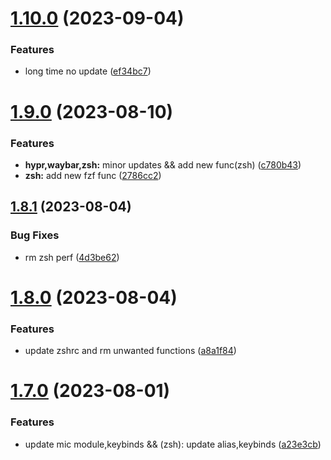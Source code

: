 # [1.10.0](https://github.com/aayushrathor/dotfiles/compare/v1.9.0...v1.10.0) (2023-09-04)


### Features

* long time no update ([ef34bc7](https://github.com/aayushrathor/dotfiles/commit/ef34bc724a604fd5f5b043fffdb794cadbf196b0))



# [1.9.0](https://github.com/aayushrathor/dotfiles/compare/v1.8.1...v1.9.0) (2023-08-10)


### Features

* **hypr,waybar,zsh:** minor updates && add new func(zsh) ([c780b43](https://github.com/aayushrathor/dotfiles/commit/c780b43d000be67939b78158d319aa769b52bda8))
* **zsh:** add new fzf func ([2786cc2](https://github.com/aayushrathor/dotfiles/commit/2786cc2641d8b5c941eaf041d16d4c48d6288b73))



## [1.8.1](https://github.com/aayushrathor/dotfiles/compare/v1.8.0...v1.8.1) (2023-08-04)


### Bug Fixes

* rm zsh perf ([4d3be62](https://github.com/aayushrathor/dotfiles/commit/4d3be625a7650bd5b874f9de709e8921f08fb017))



# [1.8.0](https://github.com/aayushrathor/dotfiles/compare/v1.7.0...v1.8.0) (2023-08-04)


### Features

* update zshrc and rm unwanted functions ([a8a1f84](https://github.com/aayushrathor/dotfiles/commit/a8a1f84cb70134c6bd656c433ef296c59bff39a6))



# [1.7.0](https://github.com/aayushrathor/dotfiles/compare/v1.6.0...v1.7.0) (2023-08-01)


### Features

* update mic module,keybinds && (zsh): update alias,keybinds ([a23e3cb](https://github.com/aayushrathor/dotfiles/commit/a23e3cb68e47efb148091c2981b7036c8cf2442d))



